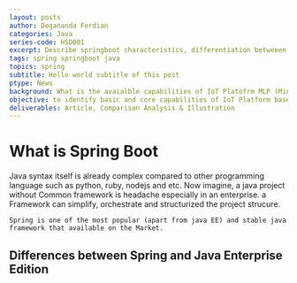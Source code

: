 ```yaml
---
layout: posts
author: Degananda Ferdian
categories: Java
series-code: HSD001
excerpt: Describe springboot characteristics, differentiation betweeen spring boot and Java EE also The Quick step to setup, install and configure springboot based on official documentation
tags: spring springboot java
topics: spring
subtitle: Hello world subtitle of this post
ptype: News
background: What is the avaialble capabilities of IoT Platofrm MLP (Minimum loveable product)
objective: to identify basic and core capabilities of IoT Platform based on market standard
deliverables: Article, Comparison Analysis & Illustration
---
```


# What is Spring Boot
Java syntax itself is already complex compared to other programming language such as python, ruby, nodejs and etc. Now imagine, a java project without Common framework is headache especially in an enterprise. a Framework can simplify, orchestrate and structurized the project strucure.

    Spring is one of the most popular (apart from java EE) and stable java framework that available on the Market.   

## Differences between Spring and Java Enterprise Edition

